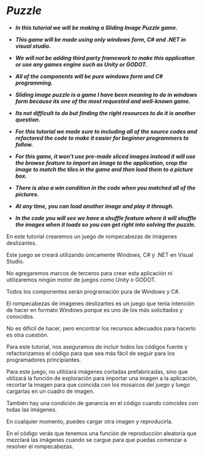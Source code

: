 # **_Puzzle_**

- **_In this tutorial we will be making a Sliding Image  Puzzle game._**
  
- **_This game will be made using only  windows form, C# and .NET in visual studio._**
  
- **_We will not be adding third party framework to make this application or use any games engine such as Unity or GODOT._**
  
- **_All of the components will be pure windows form and C# programming._**
  
- **_Sliding image puzzle is a game I have been meaning to do in windows form because its one of the most requested and well-known game._**
  
- **_Its not difficult to do but finding the right resources to do it is another question._**
  
- **_For this tutorial we made sure to including all of the source codes and refactored the code to make it easier for beginner programmers to follow._**

- **_For this game, it won’t use pre-made sliced images instead it will use the browse feature to import an image to the application, crop the image to match the tiles in the game and then load them to a picture box._**
  
- **_There is also a win condition in the code when you matched all of the pictures._**
  
- **_At any time, you can load another image and play it through._**
  
- **_In the code you will see we have a shuffle feature where it will shuffle the images when it loads so you can get right into solving the puzzle._**
  
En este tutorial crearemos un juego de rompecabezas de imágenes deslizantes.

Este juego se creará utilizando únicamente Windows, C# y .NET en Visual Studio.

No agregaremos marcos de terceros para crear esta aplicación ni utilizaremos ningún motor de juegos como Unity o GODOT.

Todos los componentes serán programación pura de Windows y C#.

El rompecabezas de imágenes deslizantes es un juego que tenía intención de hacer en formato Windows porque es uno de los más solicitados y conocidos.

No es difícil de hacer, pero encontrar los recursos adecuados para hacerlo es otra cuestión.

Para este tutorial, nos aseguramos de incluir todos los códigos fuente y refactorizamos el código para que sea más fácil de seguir para los programadores principiantes.

Para este juego, no utilizará imágenes cortadas prefabricadas, sino que utilizará la función de exploración para importar una imagen a la aplicación, recortar la imagen para que coincida con los mosaicos del juego y luego cargarlas en un cuadro de imagen.

También hay una condición de ganancia en el código cuando coincides con todas las imágenes.

En cualquier momento, puedes cargar otra imagen y reproducirla.

En el código verás que tenemos una función de reproducción aleatoria que mezclará las imágenes cuando se cargue para que puedas comenzar a resolver el rompecabezas.
